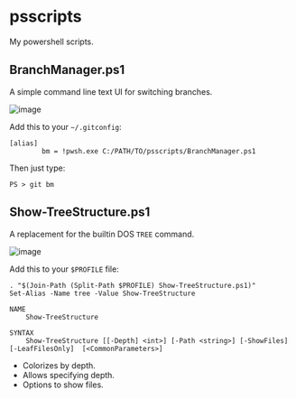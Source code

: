 # psscripts
My powershell scripts.

## BranchManager.ps1
A simple command line text UI for switching branches.

![image](https://github.com/jeffdav/psscripts/assets/2266946/9bd2f177-e10d-4b8d-b7c8-02a62b0a436d)

Add this to your `~/.gitconfig`:
```
[alias]
        bm = !pwsh.exe C:/PATH/TO/psscripts/BranchManager.ps1
```
Then just type:
```pwsh
PS > git bm
```

## Show-TreeStructure.ps1
A replacement for the builtin DOS `TREE` command.

![image](https://github.com/user-attachments/assets/a9e07f00-fccf-4b00-8350-499e40e782b2)

Add this to your `$PROFILE` file:
```pwsh
. "$(Join-Path (Split-Path $PROFILE) Show-TreeStructure.ps1)"
Set-Alias -Name tree -Value Show-TreeStructure
```

```pwsh
NAME
    Show-TreeStructure

SYNTAX
    Show-TreeStructure [[-Depth] <int>] [-Path <string>] [-ShowFiles] [-LeafFilesOnly]  [<CommonParameters>]
```

- Colorizes by depth.
- Allows specifying depth.
- Options to show files.
